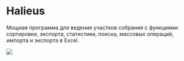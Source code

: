 # Halieus
Мощная программа для ведения участков собрания с функциями сортировки, экспорта, статистики, поиска, массовых операций, импорта и экспорта в Excel.

![](https://lh3.googleusercontent.com/BqH9fgfsAIkzVMRX1HUhITYWDRKP0I_cu2ImuUMmT_MfS-JcAUOnHB9VuOeQ4yCm96oVQXyFia-l3vk=w1920-h1080-no)
